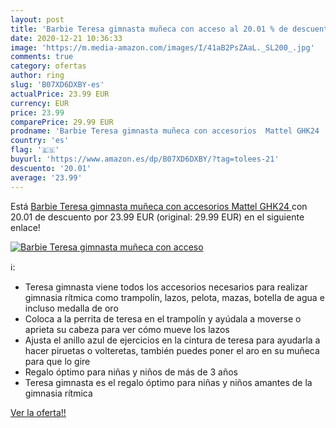 ```yaml
---
layout: post
title: 'Barbie Teresa gimnasta muñeca con acceso al 20.01 % de descuento'
date: 2020-12-21 10:36:33
image: 'https://m.media-amazon.com/images/I/41aB2PsZAaL._SL200_.jpg'
comments: true
category: ofertas
author: ring
slug: 'B07XD6DXBY-es'
actualPrice: 23.99 EUR
currency: EUR
price: 23.99
comparePrice: 29.99 EUR
prodname: 'Barbie Teresa gimnasta muñeca con accesorios  Mattel GHK24 '
country: 'es'
flag: '🇪🇸'
buyurl: 'https://www.amazon.es/dp/B07XD6DXBY/?tag=tolees-21'
descuento: '20.01'
average: '23.99'
---
```


Está [Barbie Teresa gimnasta muñeca con accesorios  Mattel GHK24 ](https://www.amazon.es/dp/B07XD6DXBY/?tag=tolees-21) con 20.01 de descuento por 23.99 EUR (original: 29.99 EUR) en el siguiente enlace!

[![Barbie Teresa gimnasta muñeca con acceso](https://m.media-amazon.com/images/I/41aB2PsZAaL._SL200_.jpg)](https://www.amazon.es/dp/B07XD6DXBY/?tag=tolees-21)

ℹ️:

- Teresa gimnasta viene todos los accesorios necesarios para realizar gimnasia rítmica como trampolín, lazos, pelota, mazas, botella de agua e incluso medalla de oro
- Coloca a la perrita de teresa en el trampolín y ayúdala a moverse o aprieta su cabeza para ver cómo mueve los lazos
- Ajusta el anillo azul de ejercicios en la cintura de teresa para ayudarla a hacer piruetas o volteretas, también puedes poner el aro en su muñeca para que lo gire
- Regalo óptimo para niñas y niños de más de 3 años
- Teresa gimnasta es el regalo óptimo para niñas y niños amantes de la gimnasia rítmica

[Ver la oferta!!](https://www.amazon.es/dp/B07XD6DXBY/?tag=tolees-21)
